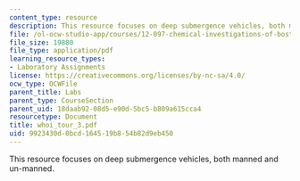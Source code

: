 ```yaml
---
content_type: resource
description: This resource focuses on deep submergence vehicles, both manned and un-manned.
file: /ol-ocw-studio-app/courses/12-097-chemical-investigations-of-boston-harbor-january-iap-2006/9923430d0bcd164519b854b82d9eb450_whoi_tour_3.pdf
file_size: 19880
file_type: application/pdf
learning_resource_types:
- Laboratory Assignments
license: https://creativecommons.org/licenses/by-nc-sa/4.0/
ocw_type: OCWFile
parent_title: Labs
parent_type: CourseSection
parent_uid: 18daab92-08d5-e90d-5bc5-b809a615cca4
resourcetype: Document
title: whoi_tour_3.pdf
uid: 9923430d-0bcd-1645-19b8-54b82d9eb450
---
```

This resource focuses on deep submergence vehicles, both manned and un-manned.
